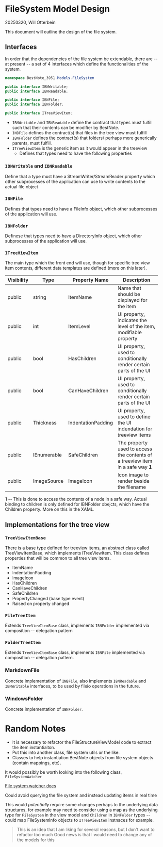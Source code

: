 # FileSystem Model Design
20250320, Will Otterbein

This document will outline the design of the file system.

## Interfaces
In order that the dependencies of the file system be extendable, there are -- at present -- a set of 4 interfaces which define the functionalities of the system.

```csharp
namespace BestNote_3951.Models.FileSystem

public interface IBNWritable;
public interface IBNReadable;

public interface IBNFile;
public interface IBNFolder;

public interface ITreeViewItem;
```

- `IBNWritable` and `IBNReadable` define the contract that types must fulfil such that their contents can be modifier by BestNote.
- `INBFile` defines the contract(s) that files in the tree view must fulfill
- `IBNFolder` defines the contract(s) that folders/ perhaps more generically parents, must fulfill.
- `ITreeViewItem` is the generic item as it would appear in the treeview
	- Defines that types need to have the following properties

### `IBNWritable` and `IBNReadable`
Define that a type must have a StreamWriter/StreamReader property which other subprocesses of the application
can use to write contents to the actual file object

### `IBNFile`
Defines that types need to have a FileInfo object, which other subprocesses of the application will use.

### `IBNFolder`
Definese that types need to have a DirectoryInfo object, which other subprocesses of the application will use.

### `ITreeViewItem` 
The main type which the front end will use, though for specific tree view item contents, different data templates are defined (more on this later).

| Visibility | Type | Property Name | Description |
| ---------- | ---- | ------------- | ----------- |
| public | string | ItemName | Name that should be displayed for the item |
| public | int | ItemLevel | UI property, indicates the level of the item, modifiable property |
| public | bool | HasChildren | UI property, used to conditionally render certain parts of the UI |
| public | bool | CanHaveChildren | UI property, used to conditionally render certain parts of the UI |
| public | Thickness | IndentationPadding | UI property, used to define the UI indendation for treeview items |
| public | IEnumerable<ITreeViewItem> | SafeChildren | The property used to access the contents of a treeview item in a safe way **1** |
| public | ImageSource | ImageIcon | Icon image to render beside the filename |

**1** -- This is done to access the contents of a node in a safe way. Actual binding to children is only defined for IBNFolder obejcts,
which have the Children property. More on this in the XAML.

## Implementations for the tree view

### `TreeViewItemBase`
There is a base type defined for treeview items, an abstract class called TreeViewItemBase,
which implements ITreeViewItem. This class defines properties that will be common to all
tree view items.
- ItemName
- IndentationPadding
- ImageIcon
- HasChildren
- CanHaveChildren
- SafeChildren
- PropertyChanged (base type event)
- Raised on property changed

### `FileTreeItem`
Extends `TreeViewItemBase` class, implements `IBNFolder` implemented via composition -- delegation pattern

### `FolderTreeItem`
Extends `TreeViewItemBase` class, implements `IBNFile` implemented via composition -- delegation pattern.

### MarkdownFile
Concrete implementation of `INBFile`, also implements `IBNReadable` and `IBNWritable` interfaces, to be used by fileio
operations in the future.

### WindowsFolder
Concrete implementation of `IBNFolder`.


# Random Notes

- It is necessary to refactor the FileStructureViewModel code to extract the item instantiaiton.
- Put this into another class, file system utils or the like.
- Classes to help instantiation BestNote objects from file system objects (contain mappings, etc).

It would possibly be worth looking into the following class, `FileSystemWatcher`

[File system watcher docs](https://learn.microsoft.com/en-us/dotnet/api/system.io.filesystemwatcher?view=net-9.0)

Could avoid querying the file system and instead updating items in real time

This would *potentially* require some changes perhaps to the underlying data structures, for example may need to consider using a map
as the underlying type for `FileSystem` in the view model and `Children` in `IBNFolder` types -- could map FileSystemInfo objects to `ITreeViewItem` instnaces for example.

> This is an idea that I am liking for several reasons, but I don't want to refactor too much
> Good news is that I would need to change any of the models for this